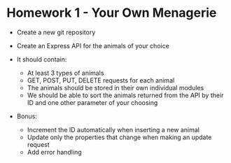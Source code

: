 # Homework 1 - Your Own Menagerie

- Create a new git repository
- Create an Express API for the animals of your choice
- It should contain:
  - At least 3 types of animals
  - GET, POST, PUT, DELETE requests for each animal
  - The animals should be stored in their own individual modules
  - We should be able to sort the animals returned from the API by their ID and one other parameter of your choosing

- Bonus:
  - Increment the ID automatically when inserting a new animal
  - Update only the properties that change when making an update request
  - Add error handling

